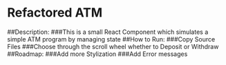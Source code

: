 # Refactored ATM
##Description:
###This is a small React Component which simulates a simple ATM program by managing state
##How to Run:
###Copy Source Files
###Choose through the scroll wheel whether to Deposit or Withdraw
##Roadmap:
###Add more Stylization
###Add Error messages

